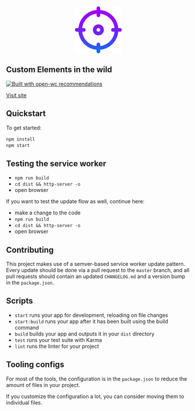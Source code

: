 <p align="center">
  <img width="128" src="/images/icons/icon128.png"></img>
</p>

## Custom Elements in the wild

[![Built with open-wc recommendations](https://img.shields.io/badge/built%20with-open--wc-blue.svg)](https://github.com/open-wc) 

[Visit site](https://wild.open-wc.org)

## Quickstart

To get started:

```bash
npm install
npm start
```

## Testing the service worker

- `npm run build`
- `cd dist && http-server -o`
- open browser

If you want to test the update flow as well, continue here:

- make a change to the code
- `npm run build`
- `cd dist && http-server -o`
- open browser

## Contributing

This project makes use of a semver-based service worker update pattern. Every update should be done via a pull request to the `master` branch, and all pull requests should contain an updated `CHANGELOG.md` and a version bump in the `package.json`.

## Scripts

- `start` runs your app for development, reloading on file changes
- `start:build` runs your app after it has been built using the build command
- `build` builds your app and outputs it in your `dist` directory
- `test` runs your test suite with Karma
- `lint` runs the linter for your project

## Tooling configs

For most of the tools, the configuration is in the `package.json` to reduce the amount of files in your project.

If you customize the configuration a lot, you can consider moving them to individual files.